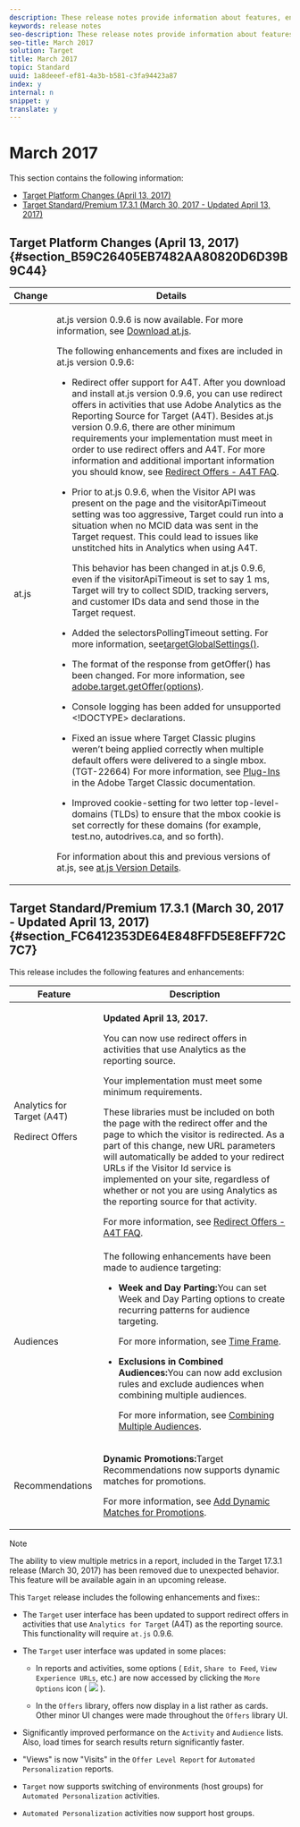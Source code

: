 ```yaml
---
description: These release notes provide information about features, enhancements, fixes, and known issues for the latest or upcoming Target releases.
keywords: release notes
seo-description: These release notes provide information about features, enhancements, fixes, and known issues for the latest or upcoming Target releases.
seo-title: March 2017
solution: Target
title: March 2017
topic: Standard
uuid: 1a8deeef-ef81-4a3b-b581-c3fa94423a87
index: y
internal: n
snippet: y
translate: y
---
```


# March 2017


<a id="section_4CFFFB3B64364814BB422E832AB4BD09"></a>

This section contains the following information:

* [Target Platform Changes (April 13, 2017)](201703.md#section_B59C26405EB7482AA80820D6D39B9C44)
* [Target Standard/Premium 17.3.1 (March 30, 2017 - Updated April 13, 2017)](201703.md#section_FC6412353DE64E848FFD5E8EFF72C7C7)


## Target Platform Changes (April 13, 2017) {#section_B59C26405EB7482AA80820D6D39B9C44}



<table id="table_6167ECB7B44F40DCADF299F46F1F795C"> 
 <thead> 
  <tr> 
   <th colname="col1" class="entry">Change</th> 
   <th colname="col2" class="entry">Details</th> 
  </tr>
 </thead>
 <tbody> 
  <tr> 
   <td colname="col1"> <p><span class="filepath">at.js</span> </p> </td> 
   <td colname="col2"> <p> <span class="filepath">at.js</span> version 0.9.6 is now available. For more information, see <a href="https://marketing.adobe.com/resources/help/en_US/target/ov2/c_target-configure-atjs.html" format="html" scope="external">Download at.js</a>. </p> <p>The following enhancements and fixes are included in <span class="filepath">at.js</span> version 0.9.6: </p> <p> 
     <ul id="ul_108DF85393614C69988E299485D338FD"> 
      <li id="li_4117C900982240B5AFFCFE1B2716A443"> <p>Redirect offer support for A4T. After you download and install <span class="filepath">at.js</span> version 0.9.6, you can use redirect offers in activities that use <span class="keyword">Adobe Analytics</span> as the Reporting Source for <span class="keyword">Target</span> (A4T). Besides <span class="filepath">at.js</span> version 0.9.6, there are other minimum requirements your implementation must meet in order to use redirect offers and A4T. For more information and additional important information you should know, see <a href="https://marketing.adobe.com/resources/help/en_US/target/a4t/c_a4t-faq-redirect-offers.html" format="html" scope="external">Redirect Offers - A4T FAQ</a>. </p> </li> 
      <li id="li_DA5321D72E81496DB7C49D589E1A59C4"> <p>Prior to <span class="filepath">at.js</span> 0.9.6, when the Visitor API was present on the page and the <span class="codeph">visitorApiTimeout</span> setting was too aggressive, Target could run into a situation when no MCID data was sent in the <span class="keyword">Target</span> request. This could lead to issues like unstitched hits in <span class="keyword">Analytics</span> when using A4T. </p> <p>This behavior has been changed in <span class="filepath">at.js</span> 0.9.6, even if the <span class="codeph">visitorApiTimeout</span> is set to say 1 ms, Target will try to collect SDID, tracking servers, and customer IDs data and send those in the Target request. </p> </li> 
      <li id="li_B11CE11D9A594CB1ABB85BD0D93C4A15"> <p>Added the <span class="codeph">selectorsPollingTimeout</span> setting. For more information, see<a href="https://marketing.adobe.com/resources/help/en_US/target/ov2/c_atjs-settings-override.html" format="html" scope="external">targetGlobalSettings()</a>. </p> </li> 
      <li id="li_D6F862099A374FE394F4DA3520A1BBF0"> <p>The format of the response from <span class="codeph">getOffer()</span> has been changed. For more information, see <a href="https://marketing.adobe.com/resources/help/en_US/target/ov2/r_target-atjs-getoffer.html" format="html" scope="external">adobe.target.getOffer(options)</a>. </p> </li> 
      <li id="li_80166567ED8945ECB37FEEE2C5F06ACE"> <p>Console logging has been added for unsupported <span class="codeph">&lt;!DOCTYPE&gt;</span> declarations. </p> </li> 
      <li id="li_02904EBAE8D3400092B762F0B28B0C86"> <p>Fixed an issue where <span class="keyword">Target Classic</span> plugins weren’t being applied correctly when multiple default offers were delivered to a single mbox. (TGT-22664) For more information, see <a href="https://marketing.adobe.com/resources/help/en_US/tnt/help/t_Using_Plug-Ins.html" format="html" scope="external">Plug-Ins</a> in the Adobe Target Classic documentation. </p> </li> 
      <li id="li_7016022D9DDE4529B77984F195825AB7"> <p>Improved cookie-setting for two letter top-level-domains (TLDs) to ensure that the mbox cookie is set correctly for these domains (for example, <span class="filepath">test.no</span>, <span class="filepath">autodrives.ca</span>, and so forth). </p> </li> 
     </ul> </p> <p>For information about this and previous versions of <span class="filepath">at.js</span>, see <a href="https://marketing.adobe.com/resources/help/en_US/target/ov2/r_target-atjs-versions.html" format="html" scope="external">at.js Version Details</a>. </p> </td> 
  </tr> 
 </tbody> 
</table>


## Target Standard/Premium 17.3.1 (March 30, 2017 - Updated April 13, 2017) {#section_FC6412353DE64E848FFD5E8EFF72C7C7}

This release includes the following features and enhancements:


<table id="table_4BA8DA701BC64427957355E144570EFE"> 
 <thead> 
  <tr> 
   <th colname="col1" class="entry">Feature</th> 
   <th colname="col2" class="entry">Description</th> 
  </tr>
 </thead>
 <tbody> 
  <tr> 
   <td colname="col1"> <p>Analytics for Target (A4T)</p> <p>Redirect Offers</p> </td> 
   <td colname="col2"> <p><b>Updated April 13, 2017.</b> </p> <p>You can now use redirect offers in activities that use <span class="keyword">Analytics</span> as the reporting source. </p> <p>Your implementation must meet some minimum requirements.</p> <p>These libraries must be included on both the page with the redirect offer and the page to which the visitor is redirected. As a part of this change, new URL parameters will automatically be added to your redirect URLs if the Visitor Id service is implemented on your site, regardless of whether or not you are using Analytics as the reporting source for that activity.</p>For more information, see <a href="https://marketing.adobe.com/resources/help/en_US/target/a4t/c_a4t-faq-redirect-offers.html" format="html" scope="external">Redirect Offers - A4T FAQ</a>. </td> 
  </tr> 
  <tr> 
   <td colname="col1"> <p>Audiences</p> </td> 
   <td colname="col2"> <p>The following enhancements have been made to audience targeting:</p> <p> 
     <ul id="ul_C920198404654C97A33190A29ACA6990"> 
      <li id="li_DB52EF909C9640649981940460CDF2B5"> <p><b>Week and Day Parting:</b>You can set <span class="wintitle">Week and Day Parting</span> options to create recurring patterns for audience targeting. </p> <p>For more information, see <a href="https://marketing.adobe.com/resources/help/en_US/target/target/c_time-frame.html" format="html" scope="external">Time Frame</a>. </p> </li> 
      <li id="li_2541A6EF2D604CE098012A16909C237E"> <p><b>Exclusions in Combined Audiences:</b>You can now add exclusion rules and exclude audiences when combining multiple audiences. </p> <p>For more information, see <a href="https://marketing.adobe.com/resources/help/en_US/target/target/c_combining-multiple-audiences.html" format="html" scope="external">Combining Multiple Audiences</a>. </p> </li> 
     </ul> </p> </td> 
  </tr> 
  <tr> 
   <td colname="col1" class="premium"> <p>Recommendations</p> </td> 
   <td colname="col2"> <p><b>Dynamic Promotions:</b>Target Recommendations now supports dynamic matches for promotions. </p> <p>For more information, see <a href="https://marketing.adobe.com/resources/help/en_US/target/recs/c_add-dynamic-matches.html" format="html" scope="external">Add Dynamic Matches for Promotions</a>. </p> </td> 
  </tr> 
 </tbody> 
</table>


>[!NOTE]
>
>The ability to view multiple metrics in a report, included in the Target 17.3.1 release (March 30, 2017) has been removed due to unexpected behavior. This feature will be available again in an upcoming release.


This `Target` release includes the following enhancements and fixes:: 

* The `Target` user interface has been updated to support redirect offers in activities that use `Analytics for Target` (A4T) as the reporting source. This functionality will require `at.js` 0.9.6. 

* The `Target` user interface was updated in some places: 

    * In reports and activities, some options ( `Edit`, `Share to Feed`, `View Experience URLs`, etc.) are now accessed by clicking the `More Options` icon (  ![](../graphics/icon_more_options.png) ). 

    * In the `Offers` library, offers now display in a list rather as cards. Other minor UI changes were made throughout the `Offers` library UI. 


* Significantly improved performance on the `Activity` and `Audience` lists. Also, load times for search results return significantly faster. 

* "Views" is now "Visits" in the `Offer Level Report` for `Automated Personalization` reports. 

* `Target` now supports switching of environments (host groups) for `Automated Personalization` activities. 

* `Automated Personalization` activities now support host groups. 


